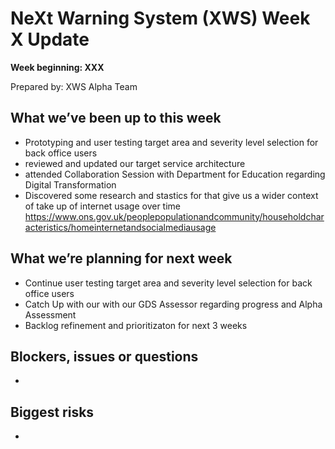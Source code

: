 # NeXt Warning System (XWS) Week X Update
**Week beginning: XXX** 

Prepared by: XWS Alpha Team

## What we’ve been up to this week

* Prototyping and user testing target area and severity level selection for back office users
* reviewed and updated our target service architecture
* attended Collaboration Session with Department for Education regarding Digital Transformation
* Discovered some research and stastics for that give us a wider context of take up of internet usage over time https://www.ons.gov.uk/peoplepopulationandcommunity/householdcharacteristics/homeinternetandsocialmediausage


## What we’re planning for next week

* Continue user testing target area and severity level selection for back office users
* Catch Up with our with our GDS Assessor regarding progress and Alpha Assessment
* Backlog refinement and prioritizaton for next 3 weeks


## Blockers, issues or questions

* 

## Biggest risks

* 

